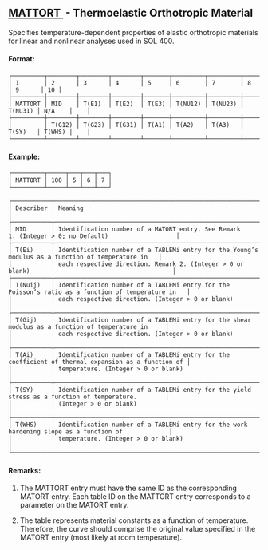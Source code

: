## [MATTORT ](https://help.hexagonmi.com/bundle/MSC_Nastran_2022.4/page/Nastran_Combined_Book/qrg/bulkno/TOC.MATTORT.xhtml) - Thermoelastic Orthotropic Material

Specifies temperature-dependent properties of elastic orthotropic materials for linear and nonlinear analyses used in SOL 400.

#### Format:

```text
┌─────────┬────────┬────────┬────────┬───────┬─────────┬─────────┬─────────┬────────┬────┐
│ 1       │ 2      │ 3      │ 4      │ 5     │ 6       │ 7       │ 8       │ 9      │ 10 │
├─────────┼────────┼────────┼────────┼───────┼─────────┼─────────┼─────────┼────────┼────┤
│ MATTORT │ MID    │ T(E1)  │ T(E2)  │ T(E3) │ T(NU12) │ T(NU23) │ T(NU31) │ N/A    │    │
├─────────┼────────┼────────┼────────┼───────┼─────────┼─────────┼─────────┼────────┼────┤
│         │ T(G12) │ T(G23) │ T(G31) │ T(A1) │ T(A2)   │ T(A3)   │ T(SY)   │ T(WHS) │    │
└─────────┴────────┴────────┴────────┴───────┴─────────┴─────────┴─────────┴────────┴────┘
```
#### Example:

```text
┌─────────┬─────┬───┬───┬───┐
│ MATTORT │ 100 │ 5 │ 6 │ 7 │
└─────────┴─────┴───┴───┴───┘
```
```text
┌───────────┬────────────────────────────────────────────────────────────────────────────────────────────────────┐
│ Describer │ Meaning                                                                                            │
├───────────┼────────────────────────────────────────────────────────────────────────────────────────────────────┤
│ MID       │ Identification number of a MATORT entry. See Remark 1. (Integer > 0; no Default)                   │
├───────────┼────────────────────────────────────────────────────────────────────────────────────────────────────┤
│ T(Ei)     │ Identification number of a TABLEMi entry for the Young’s modulus as a function of temperature in   │
│           │ each respective direction. Remark 2. (Integer > 0 or blank)                                        │
├───────────┼────────────────────────────────────────────────────────────────────────────────────────────────────┤
│ T(Nuij)   │ Identification number of a TABLEMi entry for the Poisson’s ratio as a function of temperature in   │
│           │ each respective direction. (Integer > 0 or blank)                                                  │
├───────────┼────────────────────────────────────────────────────────────────────────────────────────────────────┤
│ T(Gij)    │ Identification number of a TABLEMi entry for the shear modulus as a function of temperature in     │
│           │ each respective direction. (Integer > 0 or blank)                                                  │
├───────────┼────────────────────────────────────────────────────────────────────────────────────────────────────┤
│ T(Ai)     │ Identification number of a TABLEMi entry for the coefficient of thermal expansion as a function of │
│           │ temperature. (Integer > 0 or blank)                                                                │
├───────────┼────────────────────────────────────────────────────────────────────────────────────────────────────┤
│ T(SY)     │ Identification number of a TABLEMi entry for the yield stress as a function of temperature.        │
│           │ (Integer > 0 or blank)                                                                             │
├───────────┼────────────────────────────────────────────────────────────────────────────────────────────────────┤
│ T(WHS)    │ Identification number of a TABLEMi entry for the work hardening slope as a function of             │
│           │ temperature. (Integer > 0 or blank)                                                                │
└───────────┴────────────────────────────────────────────────────────────────────────────────────────────────────┘
```
#### Remarks:

1. The MATTORT entry must have the same ID as the corresponding MATORT entry. Each table ID on the MATTORT entry corresponds to a parameter on the MATORT entry.

2. The table represents material constants as a function of temperature. Therefore, the curve should comprise the original value specified in the MATORT entry (most likely at room temperature).

